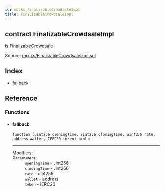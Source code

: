 ```yaml
---
id: mocks_FinalizableCrowdsaleImpl
title: FinalizableCrowdsaleImpl
---
```


<div class="contract-doc"><div class="contract"><h2 class="contract-header"><span class="contract-kind">contract</span> FinalizableCrowdsaleImpl</h2><p class="base-contracts"><span>is</span> <a href="crowdsale_distribution_FinalizableCrowdsale.html">FinalizableCrowdsale</a></p><div class="source">Source: <a href="https://github.com/OpenZeppelin/zeppelin-solidity/blob/v2.1.2/contracts/mocks/FinalizableCrowdsaleImpl.sol" target="_blank">mocks/FinalizableCrowdsaleImpl.sol</a></div></div><div class="index"><h2>Index</h2><ul><li><a href="mocks_FinalizableCrowdsaleImpl.html#">fallback</a></li></ul></div><div class="reference"><h2>Reference</h2><div class="functions"><h3>Functions</h3><ul><li><div class="item function"><span id="fallback" class="anchor-marker"></span><h4 class="name">fallback</h4><div class="body"><code class="signature">function <strong></strong><span>(uint256 openingTime, uint256 closingTime, uint256 rate, address wallet, IERC20 token) </span><span>public </span></code><hr/><dl><dt><span class="label-modifiers">Modifiers:</span></dt><dd></dd><dt><span class="label-parameters">Parameters:</span></dt><dd><div><code>openingTime</code> - uint256</div><div><code>closingTime</code> - uint256</div><div><code>rate</code> - uint256</div><div><code>wallet</code> - address</div><div><code>token</code> - IERC20</div></dd></dl></div></div></li></ul></div></div></div>
